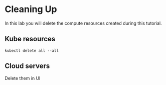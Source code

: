 # Cleaning Up

In this lab you will delete the compute resources created during this tutorial.

## Kube resources

```
kubectl delete all --all
```

## Cloud servers

Delete them in UI
